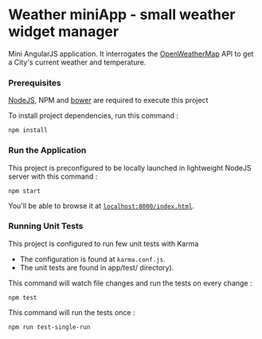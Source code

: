 # Weather miniApp - small weather widget manager 

Mini AngularJS application. It interrogates the [OpenWeatherMap](https://openweathermap.org) API to get a City's current weather and temperature.

### Prerequisites

[NodeJS](https://nodejs.org), NPM and [bower](https://bower.io) are required to execute this project

To install project dependencies, run this command :
```
npm install
```

### Run the Application

This project is preconfigured to be locally launched in lightweight NodeJS server with this command :

```
npm start
```

You'll be able to browse it at [`localhost:8000/index.html`](localhost:8000/index.html).


### Running Unit Tests

This project is configured to run few unit tests with Karma

* The configuration is found at `karma.conf.js`.
* The unit tests are found in app/test/ directory).

This command will watch file changes and run the tests on every change :

```
npm test
```

This command will run the tests once :
```
npm run test-single-run
```

